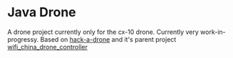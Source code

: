 # Java Drone

A drone project currently only for the cx-10 drone. Currently very
work-in-progressy. Based on [hack-a-drone] and it's parent project
[wifi_china_drone_controller]

[hack-a-drone]: https://github.com/Ordina-JTech/hack-a-drone
[wifi_china_drone_controller]: https://github.com/Otacon/wifi_china_drone_controller